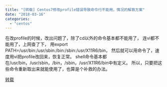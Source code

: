 ```yaml
---
title: "[转载] Centos7修改profile错误导致命令行不能用，情况的解救方案"
date: "2018-03-16"
categories: 
  - "centos"
---
```


在改profile的时候，改出问题了，除了cd以外的命令基本都不能用了， 连vi都不能用了，上网查了下， 用export PATH=/usr/bin:/usr/sbin:/bin:/sbin:/usr/X11R6/bin， 然后就可以用命令了，速度用vi把profile改回来，恢复正常。 shell命令基本都在/usr/bin，/usr/sbin，/bin，/sbin，/usr/X11R6/bin中有定义。 所以，只要把这些命令重新取出来就能使用了，也算是个补救的办法。

[转载](http://blog.csdn.net/x734400146/article/details/50543886 "转载")

